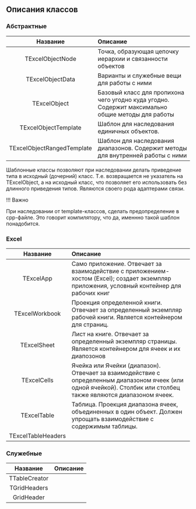

## Описания классов



### Абстрактные

Название|Описание
:------:|:-------
TExcelObjectNode|Точка, образующая цепочку иерархии и связанности объектов
TExcelObjectData|Варианты и служебные вещи для работы с ними
TExcelObject|Базовый класс для пропихона чего угодно куда угодно. Содержит максимально общие методы для работы
TExcelObjectTemplate|Шаблон для наследования единичных объектов.
TExcelObjectRangedTemplate|Шаблон для наследования диапазонов. Содержит методы для внутренней работы с ними

Шаблонные классы позволяют при наследовании делать приведение типа в исходный (дочерний) класс. Т.е. возвращается
не указатель на TExcelObject, а на исходный класс, что позволяет его использовать без длинного приведения типов.
Являются своего рода адаптерами связи. 

!!! Важно

При наследовании от template-классов, сделать предопределение в cpp-файле. Это говорит компилятору, что да,
именнно такой шаблон понадобится.

### Excel

Название|Описание
:------:|:-------
TExcelApp|Само приложение. Отвечает за взаимодействие с приложением-хостом (Excel); создает экземпляр приложения, условный контейнер для рабочих книг
TExcelWorkbook|Проекция определенной книги. Отвечает за определенный экземпляр рабочей книги. Является контейнером для страниц.
TExcelSheet|Лист на книге. Отвечает за определенный экземпляр страницы. Является контейнером для ячеек и их диапозонов
TExcelCells|Ячейка или Ячейки (диапазон). Отвечает за взаимодействие с определенным диапазоном ячеек (или одной ячейкой). Столбик или столбец также являются диапазоном ячеек.
TExcelTable|Таблица. Проекция диапазона ячеек, объединенных в один объект. Должен упрощать взаимодействие с содержимым таблицы.
TExcelTableHeaders|

### Служебные

Название|Описание
:------:|:-------
TTableCreator|
TGridHeaders|
GridHeader|

